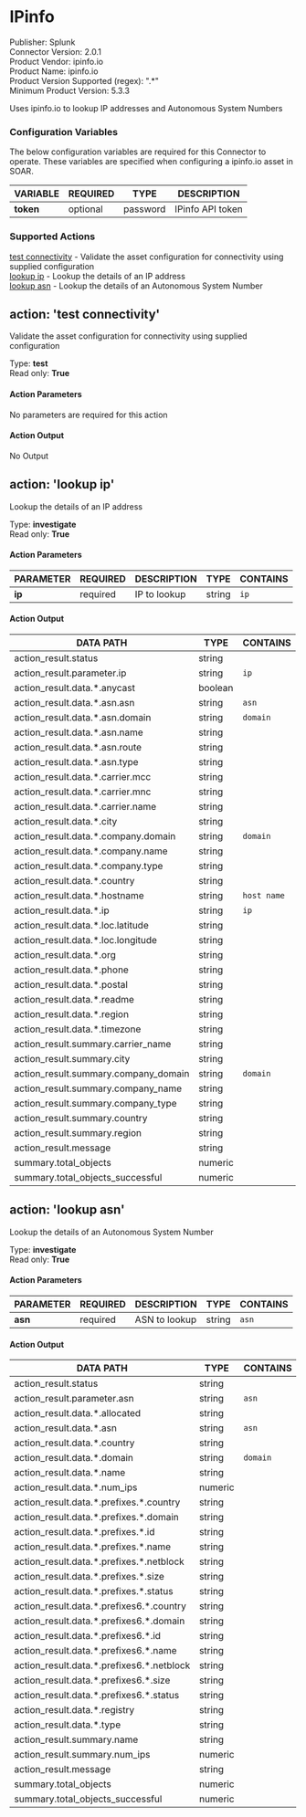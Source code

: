[comment]: # "Auto-generated SOAR connector documentation"
# IPinfo

Publisher: Splunk  
Connector Version: 2\.0\.1  
Product Vendor: ipinfo\.io  
Product Name: ipinfo\.io  
Product Version Supported (regex): "\.\*"  
Minimum Product Version: 5\.3\.3  

Uses ipinfo\.io to lookup IP addresses and Autonomous System Numbers

### Configuration Variables
The below configuration variables are required for this Connector to operate.  These variables are specified when configuring a ipinfo\.io asset in SOAR.

VARIABLE | REQUIRED | TYPE | DESCRIPTION
-------- | -------- | ---- | -----------
**token** |  optional  | password | IPinfo API token

### Supported Actions  
[test connectivity](#action-test-connectivity) - Validate the asset configuration for connectivity using supplied configuration  
[lookup ip](#action-lookup-ip) - Lookup the details of an IP address  
[lookup asn](#action-lookup-asn) - Lookup the details of an Autonomous System Number  

## action: 'test connectivity'
Validate the asset configuration for connectivity using supplied configuration

Type: **test**  
Read only: **True**

#### Action Parameters
No parameters are required for this action

#### Action Output
No Output  

## action: 'lookup ip'
Lookup the details of an IP address

Type: **investigate**  
Read only: **True**

#### Action Parameters
PARAMETER | REQUIRED | DESCRIPTION | TYPE | CONTAINS
--------- | -------- | ----------- | ---- | --------
**ip** |  required  | IP to lookup | string |  `ip` 

#### Action Output
DATA PATH | TYPE | CONTAINS
--------- | ---- | --------
action\_result\.status | string | 
action\_result\.parameter\.ip | string |  `ip` 
action\_result\.data\.\*\.anycast | boolean | 
action\_result\.data\.\*\.asn\.asn | string |  `asn` 
action\_result\.data\.\*\.asn\.domain | string |  `domain` 
action\_result\.data\.\*\.asn\.name | string | 
action\_result\.data\.\*\.asn\.route | string | 
action\_result\.data\.\*\.asn\.type | string | 
action\_result\.data\.\*\.carrier\.mcc | string | 
action\_result\.data\.\*\.carrier\.mnc | string | 
action\_result\.data\.\*\.carrier\.name | string | 
action\_result\.data\.\*\.city | string | 
action\_result\.data\.\*\.company\.domain | string |  `domain` 
action\_result\.data\.\*\.company\.name | string | 
action\_result\.data\.\*\.company\.type | string | 
action\_result\.data\.\*\.country | string | 
action\_result\.data\.\*\.hostname | string |  `host name` 
action\_result\.data\.\*\.ip | string |  `ip` 
action\_result\.data\.\*\.loc\.latitude | string | 
action\_result\.data\.\*\.loc\.longitude | string | 
action\_result\.data\.\*\.org | string | 
action\_result\.data\.\*\.phone | string | 
action\_result\.data\.\*\.postal | string | 
action\_result\.data\.\*\.readme | string | 
action\_result\.data\.\*\.region | string | 
action\_result\.data\.\*\.timezone | string | 
action\_result\.summary\.carrier\_name | string | 
action\_result\.summary\.city | string | 
action\_result\.summary\.company\_domain | string |  `domain` 
action\_result\.summary\.company\_name | string | 
action\_result\.summary\.company\_type | string | 
action\_result\.summary\.country | string | 
action\_result\.summary\.region | string | 
action\_result\.message | string | 
summary\.total\_objects | numeric | 
summary\.total\_objects\_successful | numeric |   

## action: 'lookup asn'
Lookup the details of an Autonomous System Number

Type: **investigate**  
Read only: **True**

#### Action Parameters
PARAMETER | REQUIRED | DESCRIPTION | TYPE | CONTAINS
--------- | -------- | ----------- | ---- | --------
**asn** |  required  | ASN to lookup | string |  `asn` 

#### Action Output
DATA PATH | TYPE | CONTAINS
--------- | ---- | --------
action\_result\.status | string | 
action\_result\.parameter\.asn | string |  `asn` 
action\_result\.data\.\*\.allocated | string | 
action\_result\.data\.\*\.asn | string |  `asn` 
action\_result\.data\.\*\.country | string | 
action\_result\.data\.\*\.domain | string |  `domain` 
action\_result\.data\.\*\.name | string | 
action\_result\.data\.\*\.num\_ips | numeric | 
action\_result\.data\.\*\.prefixes\.\*\.country | string | 
action\_result\.data\.\*\.prefixes\.\*\.domain | string | 
action\_result\.data\.\*\.prefixes\.\*\.id | string | 
action\_result\.data\.\*\.prefixes\.\*\.name | string | 
action\_result\.data\.\*\.prefixes\.\*\.netblock | string | 
action\_result\.data\.\*\.prefixes\.\*\.size | string | 
action\_result\.data\.\*\.prefixes\.\*\.status | string | 
action\_result\.data\.\*\.prefixes6\.\*\.country | string | 
action\_result\.data\.\*\.prefixes6\.\*\.domain | string | 
action\_result\.data\.\*\.prefixes6\.\*\.id | string | 
action\_result\.data\.\*\.prefixes6\.\*\.name | string | 
action\_result\.data\.\*\.prefixes6\.\*\.netblock | string | 
action\_result\.data\.\*\.prefixes6\.\*\.size | string | 
action\_result\.data\.\*\.prefixes6\.\*\.status | string | 
action\_result\.data\.\*\.registry | string | 
action\_result\.data\.\*\.type | string | 
action\_result\.summary\.name | string | 
action\_result\.summary\.num\_ips | numeric | 
action\_result\.message | string | 
summary\.total\_objects | numeric | 
summary\.total\_objects\_successful | numeric | 